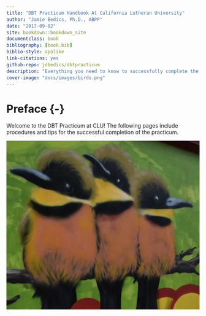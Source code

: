 ```yaml
--- 
title: "DBT Practicum Handbook At California Lutheran University"
author: "Jamie Bedics, Ph.D., ABPP"
date: "2017-09-02"
site: bookdown::bookdown_site
documentclass: book
bibliography: [book.bib]
biblio-style: apalike
link-citations: yes
github-repo: jdbedics/dbtpracticum
description: "Everything you need to know to successfully complete the DBT Practicum at CLU."
cover-image: "docs/images/birds.png"
---
```


# Preface {-}

Welcome to the DBT Practicum at CLU!  The following pages include procedures and tips for the successful completion of the practicum.

![Velkominn to DBT at CLU!](images/birds.png)
